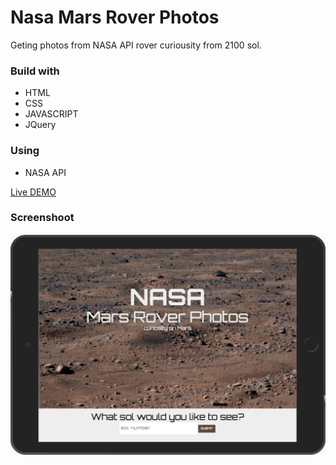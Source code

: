 # Nasa Mars Rover Photos
Geting photos from NASA API rover curiousity from 2100 sol.

### **Build with**
- HTML
- CSS
- JAVASCRIPT
- JQuery

### **Using**
- NASA API

[Live DEMO](https://dyminki.github.io/NasaRoverPhotos/)

### Screenshoot

![Image](https://github.com/dyminki/NasaRoverPhotos/blob/master/nasaRover.jpg)
